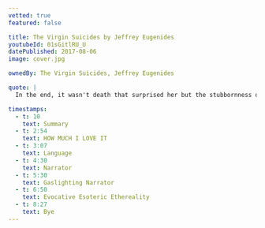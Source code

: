 ```yaml
---
vetted: true
featured: false

title: The Virgin Suicides by Jeffrey Eugenides
youtubeId: 01sGitlRU_U
datePublished: 2017-08-06
image: cover.jpg

ownedBy: The Virgin Suicides, Jeffrey Eugenides

quote: |
  In the end, it wasn't death that surprised her but the stubbornness of life

timestamps:
  - t: 10
    text: Summary
  - t: 2:54
    text: HOW MUCH I LOVE IT
  - t: 3:07
    text: Language
  - t: 4:30
    text: Narrator
  - t: 5:30
    text: Gaslighting Narrator
  - t: 6:50
    text: Evocative Esoteric Ethereality
  - t: 8:27
    text: Bye
---
```

